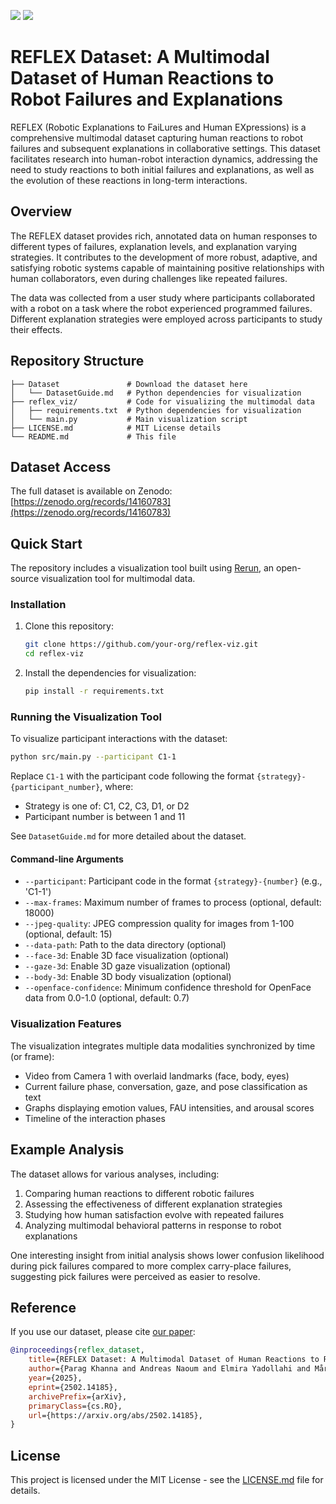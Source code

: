 <a href="https://arxiv.org/abs/2502.14185"><img src="https://img.shields.io/badge/arXiv-Paper-red"></a> 
<a href="https://andreasnaoum.github.io/reflex-viz/"><img src="https://img.shields.io/badge/Project-Page-yellow"></a>

# REFLEX Dataset: A Multimodal Dataset of Human Reactions to Robot Failures and Explanations

REFLEX (Robotic Explanations to FaiLures and Human EXpressions) is a comprehensive multimodal dataset capturing human reactions to robot failures and subsequent explanations in collaborative settings. This dataset facilitates research into human-robot interaction dynamics, addressing the need to study reactions to both initial failures and explanations, as well as the evolution of these reactions in long-term interactions.

## Overview

The REFLEX dataset provides rich, annotated data on human responses to different types of failures, explanation levels, and explanation varying strategies. It contributes to the development of more robust, adaptive, and satisfying robotic systems capable of maintaining positive relationships with human collaborators, even during challenges like repeated failures.

The data was collected from a user study where participants collaborated with a robot on a task where the robot experienced programmed failures. Different explanation strategies were employed across participants to study their effects.

## Repository Structure

```
├── Dataset               # Download the dataset here
│   └── DatasetGuide.md   # Python dependencies for visualization
├── reflex_viz/           # Code for visualizing the multimodal data
│   ├── requirements.txt  # Python dependencies for visualization
│   └── main.py           # Main visualization script
├── LICENSE.md            # MIT License details
└── README.md             # This file
```

## Dataset Access

The full dataset is available on Zenodo: [https://zenodo.org/records/14160783](https://zenodo.org/records/14160783)

## Quick Start

The repository includes a visualization tool built using [Rerun](https://www.rerun.io/), an open-source visualization tool for multimodal data.

### Installation

1. Clone this repository:
   ```bash
   git clone https://github.com/your-org/reflex-viz.git
   cd reflex-viz
   ```

2. Install the dependencies for visualization:
   ```bash
   pip install -r requirements.txt
   ```

### Running the Visualization Tool

To visualize participant interactions with the dataset:

```bash
python src/main.py --participant C1-1
```

Replace `C1-1` with the participant code following the format `{strategy}-{participant_number}`, where:
- Strategy is one of: C1, C2, C3, D1, or D2
- Participant number is between 1 and 11

See `DatasetGuide.md` for more detailed about the dataset.

#### Command-line Arguments

- `--participant`: Participant code in the format `{strategy}-{number}` (e.g., 'C1-1')
- `--max-frames`: Maximum number of frames to process (optional, default: 18000)
- `--jpeg-quality`: JPEG compression quality for images from 1-100 (optional, default: 15)
- `--data-path`: Path to the data directory (optional)
- `--face-3d`: Enable 3D face visualization (optional)
- `--gaze-3d`: Enable 3D gaze visualization (optional)
- `--body-3d`: Enable 3D body visualization (optional)
- `--openface-confidence`: Minimum confidence threshold for OpenFace data from 0.0-1.0 (optional, default: 0.7)

### Visualization Features

The visualization integrates multiple data modalities synchronized by time (or frame):

- Video from Camera 1 with overlaid landmarks (face, body, eyes)
- Current failure phase, conversation, gaze, and pose classification as text
- Graphs displaying emotion values, FAU intensities, and arousal scores
- Timeline of the interaction phases

## Example Analysis

The dataset allows for various analyses, including:

1. Comparing human reactions to different robotic failures
2. Assessing the effectiveness of different explanation strategies
3. Studying how human satisfaction evolve with repeated failures
4. Analyzing multimodal behavioral patterns in response to robot explanations

One interesting insight from initial analysis shows lower confusion likelihood during pick failures compared to more complex carry-place failures, suggesting pick failures were perceived as easier to resolve.

## Reference

If you use our dataset, please cite [our paper](https://arxiv.org/abs/2502.14185):

```bibtex
@inproceedings{reflex_dataset,
    title={REFLEX Dataset: A Multimodal Dataset of Human Reactions to Robot Failures and Explanations}, 
    author={Parag Khanna and Andreas Naoum and Elmira Yadollahi and Mårten Björkman and Christian Smith},
    year={2025},
    eprint={2502.14185},
    archivePrefix={arXiv},
    primaryClass={cs.RO},
    url={https://arxiv.org/abs/2502.14185}, 
}
```

## License

This project is licensed under the MIT License - see the [LICENSE.md](LICENSE.md) file for details.
